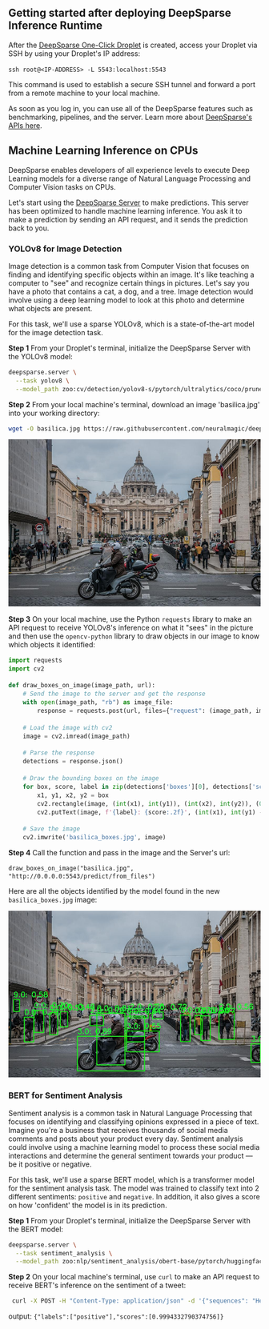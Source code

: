 ## Getting started after deploying DeepSparse Inference Runtime

After the [DeepSparse One-Click Droplet](<https://github.com/neuralmagic/deepsparse/blob/b028422aff667487e973eb99418907b765d283f4/examples/do-marketplace/README.md>) is created, access your Droplet via SSH by using your Droplet's IP address:<br>

`ssh root@<IP-ADDRESS> -L 5543:localhost:5543`

This command is used to establish a secure SSH tunnel and forward a port from a remote machine to your local machine.

As soon as you log in, you can use all of the DeepSparse features such as benchmarking, pipelines, and the server. Learn more about [DeepSparse's APIs here](<https://github.com/neuralmagic/deepsparse/blob/fd223aa935cef42c9c6dfcea62b14e003e0d6de5/docs/user-guide/README.md>).


## Machine Learning Inference on CPUs

DeepSparse enables developers of all experience levels to execute Deep Learning models for a diverse range of Natural Language Processing and Computer Vision tasks on CPUs.

Let's start using the [DeepSparse Server](https://github.com/neuralmagic/deepsparse/blob/main/docs/user-guide/deepsparse-server.md) to make predictions. This server has been optimized to handle machine learning inference. You ask it to make a prediction by sending an API request, and it sends the prediction back to you.

### YOLOv8 for Image Detection

Image detection is a common task from Computer Vision that focuses on finding and identifying specific objects within an image. It's like teaching a computer to "see" and recognize certain things in pictures. Let's say you have a photo that contains a cat, a dog, and a tree. Image detection would involve using a deep learning model to look at this photo and determine what objects are present.

For this task, we'll use a sparse YOLOv8, which is a state-of-the-art model for the image detection task.

**Step 1** From your Droplet's terminal, initialize the DeepSparse Server with the YOLOv8 model:

```bash
deepsparse.server \
  --task yolov8 \
  --model_path zoo:cv/detection/yolov8-s/pytorch/ultralytics/coco/pruned50_quant-none
```

**Step 2** From your local machine's terminal, download an image 'basilica.jpg' into your working directory:

```bash
wget -O basilica.jpg https://raw.githubusercontent.com/neuralmagic/deepsparse/main/src/deepsparse/yolo/sample_images/basilica.jpg
```

![](https://raw.githubusercontent.com/neuralmagic/deepsparse/main/src/deepsparse/yolo/sample_images/basilica.jpg)

**Step 3** On your local machine, use the Python `requests` library to make an API request to receive YOLOv8's inference on what it "sees" in the picture and then use the `opencv-python` library to draw objects in our image to know which objects it identified:

```python
import requests
import cv2

def draw_boxes_on_image(image_path, url):
    # Send the image to the server and get the response
    with open(image_path, "rb") as image_file:
        response = requests.post(url, files={"request": (image_path, image_file)})

    # Load the image with cv2
    image = cv2.imread(image_path)

    # Parse the response
    detections = response.json()

    # Draw the bounding boxes on the image
    for box, score, label in zip(detections['boxes'][0], detections['scores'][0], detections['labels'][0]):
        x1, y1, x2, y2 = box
        cv2.rectangle(image, (int(x1), int(y1)), (int(x2), int(y2)), (0, 255, 0), 2)
        cv2.putText(image, f'{label}: {score:.2f}', (int(x1), int(y1) - 10), cv2.FONT_HERSHEY_SIMPLEX, 0.9, (36,255,12), 2)

    # Save the image
    cv2.imwrite('basilica_boxes.jpg', image)
```

**Step 4** Call the function and pass in the image and the Server's url:

```
draw_boxes_on_image("basilica.jpg", "http://0.0.0.0:5543/predict/from_files")
```

Here are all the objects identified by the model found in the new `basilica_boxes.jpg` image:

![](./basilica_boxes.jpg)


### BERT for Sentiment Analysis

Sentiment analysis is a common task in Natural Language Processing that focuses on identifying and classifying opinions expressed in a piece of text. Imagine you're a business that receives thousands of social media comments and posts about your product every day. Sentiment analysis could involve using a machine learning model to process these social media interactions and determine the general sentiment towards your product — be it positive or negative.

For this task, we'll use a sparse BERT model, which is a transformer model for the sentiment analysis task. The model was trained to classify text into 2 different sentiments: `positive` and `negative`. In addition, it also gives a score on how 'confident' the model is in its prediction.

**Step 1** From your Droplet's terminal, initialize the DeepSparse Server with the BERT model:

```bash
deepsparse.server \
  --task sentiment_analysis \
  --model_path zoo:nlp/sentiment_analysis/obert-base/pytorch/huggingface/sst2/pruned90_quant-none
```

**Step 2** On your local machine's terminal, use `curl` to make an API request to receive BERT's inference on the sentiment of a tweet:

```bash
 curl -X POST -H "Content-Type: application/json" -d '{"sequences": "Hey @neuralmagic, DeepSparse is an an awesome piece of software!"}' http://localhost:5543/predict
```

output: `{"labels":["positive"],"scores":[0.9994332790374756]}`